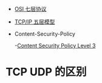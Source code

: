 * [OSI 七层协议](https://github.com/WenzelLin/knowledge-base/blob/master/Internet/OSI.md)

* [TCP/IP 五层模型](https://github.com/WenzelLin/knowledge-base/blob/master/Internet/TCP-IP.md)

* Content-Security-Policy

  -[Content Security Policy Level 3](https://w3c.github.io/webappsec-csp/)
  
# TCP UDP 的区别
